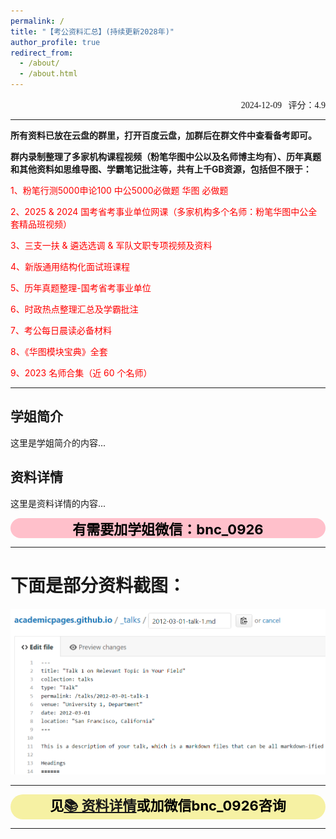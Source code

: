 ```yaml
---
permalink: /
title: "【考公资料汇总】(持续更新2028年)"
author_profile: true
redirect_from: 
  - /about/
  - /about.html
---
```


<div id="Home" style="text-align: right; font-family: 'SimHei', 'Times New Roman', Times, serif; font-size: 14px;">
2024-12-09&nbsp;&nbsp;&nbsp;评分：4.9
</div>

------

<b>所有资料已放在云盘的群里，打开百度云盘，加群后在群文件中查看备考即可。</b>

<b>群内录制整理了多家机构课程视频（粉笔华图中公以及名师博主均有）、历年真题和其他资料如思维导图、学霸笔记批注等，共有上千GB资源，包括但不限于：</b>

<span style="color: red;">1、粉笔行测5000申论100 中公5000必做题 华图 必做题</span>

<span style="color: red;">2、2025 & 2024 国考省考事业单位网课（多家机构多个名师：粉笔华图中公全套精品班视频）</span>

<span style="color: red;">3、三支一扶 & 遴选选调 & 军队文职专项视频及资料</span>

<span style="color: red;">4、新版通用结构化面试班课程</span>

<span style="color: red;">5、历年真题整理-国考省考事业单位</span>

<span style="color: red;">6、时政热点整理汇总及学霸批注</span>

<span style="color: red;">7、考公每日晨读必备材料</span>

<span style="color: red;">8、《华图模块宝典》全套</span>

<span style="color: red;">9、2023 名师合集（近 60 个名师）</span>

------

<div id="about">
  <h2>学姐简介</h2>
  <p>这里是学姐简介的内容...</p>
</div>

<div id="details">
  <h2>资料详情</h2>
  <p>这里是资料详情的内容...</p>
</div>

<div style="text-align: center; font-size: 22px; background-color: #FFC0CB; color: black; font-weight: bold; border-radius: 24px;">
有需要加学姐微信：bnc_0926
</div>

------



下面是部分资料截图：
======

![Editing a markdown file for a talk](/images/editing-talk.png)






------

<div style="text-align: center; font-size: 22px; background-color: #F6F1A3; color: black; font-weight: bold; border-radius: 24px;">
  见<a href="https://knowledgestorevip.github.io/GkStoreVIP.github.io//markdown/" target="_blank">📚 资料详情</a>或加微信bnc_0926咨询
</div>

------
